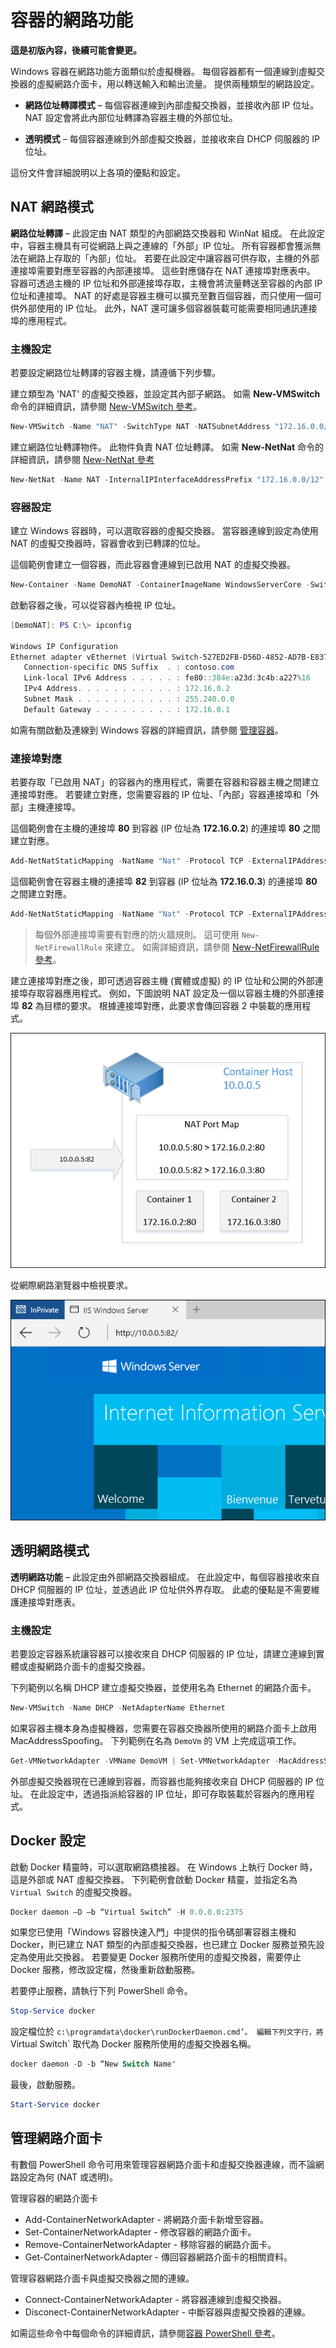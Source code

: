 # 容器的網路功能

**這是初版內容，後續可能會變更。**

Windows 容器在網路功能方面類似於虛擬機器。 每個容器都有一個連線到虛擬交換器的虛擬網路介面卡，用以轉送輸入和輸出流量。 提供兩種類型的網路設定。

- **網路位址轉譯模式** – 每個容器連線到內部虛擬交換器，並接收內部 IP 位址。 NAT 設定會將此內部位址轉譯為容器主機的外部位址。

- **透明模式** – 每個容器連線到外部虛擬交換器，並接收來自 DHCP 伺服器的 IP 位址。

這份文件會詳細說明以上各項的優點和設定。

## NAT 網路模式

**網路位址轉譯** – 此設定由 NAT 類型的內部網路交換器和 WinNat 組成。 在此設定中，容器主機具有可從網路上與之連線的「外部」IP 位址。 所有容器都會獲派無法在網路上存取的「內部」位址。 若要在此設定中讓容器可供存取，主機的外部連接埠需要對應至容器的內部連接埠。 這些對應儲存在 NAT 連接埠對應表中。 容器可透過主機的 IP 位址和外部連接埠存取，主機會將流量轉送至容器的內部 IP 位址和連接埠。 NAT 的好處是容器主機可以擴充至數百個容器，而只使用一個可供外部使用的 IP 位址。 此外，NAT 還可讓多個容器裝載可能需要相同通訊連接埠的應用程式。

### 主機設定

若要設定網路位址轉譯的容器主機，請遵循下列步驟。

建立類型為 'NAT' 的虛擬交換器，並設定其內部子網路。 如需 **New-VMSwitch** 命令的詳細資訊，請參閱 [New-VMSwitch 參考](https://technet.microsoft.com/en-us/library/hh848455.aspx)。

```powershell
New-VMSwitch -Name "NAT" -SwitchType NAT -NATSubnetAddress "172.16.0.0/12"
```
建立網路位址轉譯物件。 此物件負責 NAT 位址轉譯。 如需 **New-NetNat** 命令的詳細資訊，請參閱 [New-NetNat 參考](https://technet.microsoft.com/en-us/library/dn283361.aspx)

```powershell
New-NetNat -Name NAT -InternalIPInterfaceAddressPrefix "172.16.0.0/12" 
```

### 容器設定

建立 Windows 容器時，可以選取容器的虛擬交換器。 當容器連線到設定為使用 NAT 的虛擬交換器時，容器會收到已轉譯的位址。

這個範例會建立一個容器，而此容器會連線到已啟用 NAT 的虛擬交換器。

```powershell
New-Container -Name DemoNAT -ContainerImageName WindowsServerCore -SwitchName "NAT"
```

啟動容器之後，可以從容器內檢視 IP 位址。

```powershell
[DemoNAT]: PS C:\> ipconfig

Windows IP Configuration
Ethernet adapter vEthernet (Virtual Switch-527ED2FB-D56D-4852-AD7B-E83732A032F5-0):
   Connection-specific DNS Suffix  . : contoso.com
   Link-local IPv6 Address . . . . . : fe80::384e:a23d:3c4b:a227%16
   IPv4 Address. . . . . . . . . . . : 172.16.0.2
   Subnet Mask . . . . . . . . . . . : 255.240.0.0
   Default Gateway . . . . . . . . . : 172.16.0.1
```

如需有關啟動及連線到 Windows 容器的詳細資訊，請參閱 [管理容器](./manage_containers.md)。

### 連接埠對應

若要存取「已啟用 NAT」的容器內的應用程式，需要在容器和容器主機之間建立連接埠對應。 若要建立對應，您需要容器的 IP 位址、「內部」容器連接埠和「外部」主機連接埠。

這個範例會在主機的連接埠 **80** 到容器 (IP 位址為 **172.16.0.2**) 的連接埠 **80** 之間建立對應。

```powershell
Add-NetNatStaticMapping -NatName "Nat" -Protocol TCP -ExternalIPAddress 0.0.0.0 -InternalIPAddress 172.16.0.2 -InternalPort 80 -ExternalPort 80
```

這個範例會在容器主機的連接埠 **82** 到容器 (IP 位址為 **172.16.0.3**) 的連接埠 **80** 之間建立對應。

```powershell
Add-NetNatStaticMapping -NatName "Nat" -Protocol TCP -ExternalIPAddress 0.0.0.0 -InternalIPAddress 172.16.0.3 -InternalPort 80 -ExternalPort 82
```
>每個外部連接埠需要有對應的防火牆規則。 這可使用 `New-NetFirewallRule` 來建立。 如需詳細資訊，請參閱 [New-NetFirewallRule 參考](https://technet.microsoft.com/en-us/library/jj554908.aspx)。

建立連接埠對應之後，即可透過容器主機 (實體或虛擬) 的 IP 位址和公開的外部連接埠存取容器應用程式。 例如，下圖說明 NAT 設定及一個以容器主機的外部連接埠 **82** 為目標的要求。 根據連接埠對應，此要求會傳回容器 2 中裝載的應用程式。

![](./media/nat1.png)

從網際網路瀏覽器中檢視要求。

![](./media/portmapping.png)

## 透明網路模式

**透明網路功能** – 此設定由外部網路交換器組成。 在此設定中，每個容器接收來自 DHCP 伺服器的 IP 位址，並透過此 IP 位址供外界存取。 此處的優點是不需要維護連接埠對應表。

### 主機設定

若要設定容器系統讓容器可以接收來自 DHCP 伺服器的 IP 位址，請建立連線到實體或虛擬網路介面卡的虛擬交換器。

下列範例以名稱 DHCP 建立虛擬交換器，並使用名為 Ethernet 的網路介面卡。

```powershell
New-VMSwitch -Name DHCP -NetAdapterName Ethernet
```

如果容器主機本身為虛擬機器，您需要在容器交換器所使用的網路介面卡上啟用 MacAddressSpoofing。 下列範例在名為 `DemoVm` 的 VM 上完成這項工作。

```powershell
Get-VMNetworkAdapter -VMName DemoVM | Set-VMNetworkAdapter -MacAddressSpoofing On
```
外部虛擬交換器現在已連線到容器，而容器也能夠接收來自 DHCP 伺服器的 IP 位址。 在此設定中，透過指派給容器的 IP 位址，即可存取裝載於容器內的應用程式。

## Docker 設定

啟動 Docker 精靈時，可以選取網路橋接器。 在 Windows 上執行 Docker 時，這是外部或 NAT 虛擬交換器。 下列範例會啟動 Docker 精靈，並指定名為 `Virtual Switch` 的虛擬交換器。

```powershell
Docker daemon –D –b “Virtual Switch” -H 0.0.0.0:2375
```

如果您已使用「Windows 容器快速入門」中提供的指令碼部署容器主機和 Docker，則已建立 NAT 類型的內部虛擬交換器，也已建立 Docker 服務並預先設定為使用此交換器。 若要變更 Docker 服務所使用的虛擬交換器，需要停止 Docker 服務，修改設定檔，然後重新啟動服務。

若要停止服務，請執行下列 PowerShell 命令。

```powershell
Stop-Service docker
```

設定檔位於 `c:\programdata\docker\runDockerDaemon.cmd’。 編輯下列文字行，將 `Virtual Switch` 取代為 Docker 服務所使用的虛擬交換器名稱。

```powershell
docker daemon -D -b “New Switch Name"
```
最後，啟動服務。

```powershell
Start-Service docker
```

## 管理網路介面卡

有數個 PowerShell 命令可用來管理容器網路介面卡和虛擬交換器連線，而不論網路設定為何 (NAT 或透明)。

管理容器的網路介面卡

- Add-ContainerNetworkAdapter - 將網路介面卡新增至容器。
- Set-ContainerNetworkAdapter - 修改容器的網路介面卡。
- Remove-ContainerNetworkAdapter - 移除容器的網路介面卡。
- Get-ContainerNetworkAdapter - 傳回容器網路介面卡的相關資料。

管理容器網路介面卡與虛擬交換器之間的連線。

- Connect-ContainerNetworkAdapter - 將容器連線到虛擬交換器。
- Disconect-ContainerNetworkAdapter - 中斷容器與虛擬交換器的連線。

如需這些命令中每個命令的詳細資訊，請參閱[容器 PowerShell 參考](https://technet.microsoft.com/en-us/library/mt433069.aspx)。




<!--HONumber=Jan16_HO1-->
